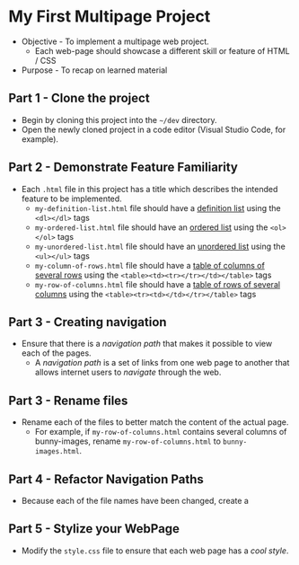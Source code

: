# My First Multipage Project
* Objective - To implement a multipage web project.
    * Each web-page should showcase a different skill or feature of HTML / CSS
* Purpose - To recap on learned material

## Part 1 - Clone the project
* Begin by cloning this project into the `~/dev` directory.
* Open the newly cloned project in a code editor (Visual Studio Code, for example).

## Part 2 - Demonstrate Feature Familiarity
* Each `.html` file in this project has a title which describes the intended feature to be implemented.
    * `my-definition-list.html` file should have a [definition list]() using the `<dl></dl>` tags
    * `my-ordered-list.html` file should have an [ordered list]() using the `<ol></ol>` tags
    * `my-unordered-list.html` file should have an [unordered list]() using the `<ul></ul>` tags
    * `my-column-of-rows.html` file should have a [table of columns of several rows]() using the `<table><td><tr></tr></td></table>` tags
    * `my-row-of-columns.html` file should have a [table of rows of several columns]() using the `<table><tr><td></td></tr></table>` tags

## Part 3 - Creating navigation
* Ensure that there is a _navigation path_ that makes it possible to view each of the pages.
    * A _navigation path_ is a set of links from one web page to another that allows internet users to _navigate_ through the web.

## Part 3 - Rename files
* Rename each of the files to better match the content of the actual page.
    * For example, if `my-row-of-columns.html` contains several columns of bunny-images, rename `my-row-of-columns.html` to `bunny-images.html`.

## Part 4 - Refactor Navigation Paths
* Because each of the file names have been changed, create a

## Part 5 - Stylize your WebPage
* Modify the `style.css` file to ensure that each web page has a _cool style_.




